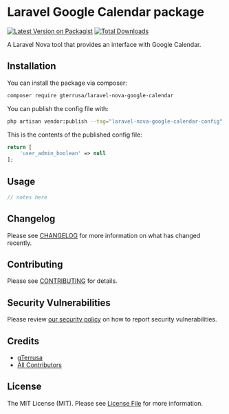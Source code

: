 # Laravel Google Calendar package

[![Latest Version on Packagist](https://img.shields.io/packagist/v/gterrusa/laravel-nova-google-calendar.svg?style=flat-square)](https://packagist.org/packages/gterrusa/laravel-nova-google-calendar)
[![Total Downloads](https://img.shields.io/packagist/dt/gterrusa/laravel-nova-google-calendar.svg?style=flat-square)](https://packagist.org/packages/gterrusa/laravel-nova-google-calendar)

A Laravel Nova tool that provides an interface with Google Calendar.

## Installation

You can install the package via composer:

```bash
composer require gterrusa/laravel-nova-google-calendar
```

You can publish the config file with:
```bash
php artisan vendor:publish --tag="laravel-nova-google-calendar-config"
```

This is the contents of the published config file:

```php
return [
    'user_admin_boolean' => null
];

```

## Usage

```php
// notes here
```

## Changelog

Please see [CHANGELOG](CHANGELOG.md) for more information on what has changed recently.

## Contributing

Please see [CONTRIBUTING](.github/CONTRIBUTING.md) for details.

## Security Vulnerabilities

Please review [our security policy](../../security/policy) on how to report security vulnerabilities.

## Credits

- [gTerrusa](https://github.com/gTerrusa)
- [All Contributors](../../contributors)

## License

The MIT License (MIT). Please see [License File](LICENSE.md) for more information.
